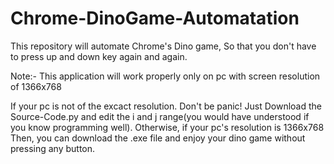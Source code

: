 # Chrome-DinoGame-Automatation
This repository will automate Chrome's Dino game, So that you don't have to press up and down key again and again.

Note:- This application will work properly only on pc with screen resolution of 1366x768

If your pc is not of the excact resolution. Don't be panic! Just Download the Source-Code.py and edit the i and j range(you would have understood if you know programming well).
Otherwise, if your pc's resolution is 1366x768 Then, you can download the .exe file and enjoy your dino game without pressing any button. 
